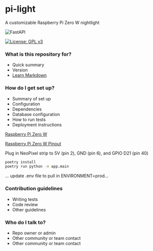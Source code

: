 # pi-light
A customizable Raspberry Pi Zero W nightlight

![FastAPI](https://img.shields.io/badge/FastAPI-005571?style=for-the-badge&logo=fastapi)

[![License: GPL v3](https://img.shields.io/badge/License-GPLv3-blue.svg)](https://www.gnu.org/licenses/gpl-3.0)

### What is this repository for? ###

* Quick summary
* Version
* [Learn Markdown](https://bitbucket.org/tutorials/markdowndemo)

### How do I get set up? ###

* Summary of set up
* Configuration
* Dependencies
* Database configuration
* How to run tests
* Deployment instructions

[Raspberry Pi Zero W](https://www.raspberrypi.org/products/raspberry-pi-zero-w)

[Raspberry Pi Zero W Pinout](https://cdn.sparkfun.com/assets/learn_tutorials/6/7/6/PiZero_1.pdf)

Plug in NeoPixel strip to 5V (pin 2), GND (pin 6), and GPIO D21 (pin 40)

```bash
poetry install
poetry run python -m app.main
```

... update .env file to pull in ENVIRONMENT=prod...

### Contribution guidelines ###

* Writing tests
* Code review
* Other guidelines

### Who do I talk to? ###

* Repo owner or admin
* Other community or team contact
* Other community or team contact
